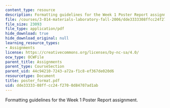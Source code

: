 ```yaml
---
content_type: resource
description: Formatting guidelines for the Week 1 Poster Report assignment.
file: /courses/3-014-materials-laboratory-fall-2006/dde3333308ffcc24f2700d84707ad1ab_poster_format.pdf
file_size: 23093
file_type: application/pdf
hide_download: true
hide_download_original: null
learning_resource_types:
- Assignments
license: https://creativecommons.org/licenses/by-nc-sa/4.0/
ocw_type: OCWFile
parent_title: Assignments
parent_type: CourseSection
parent_uid: 44c94210-7243-a72a-f1c8-ef367de020d6
resourcetype: Document
title: poster_format.pdf
uid: dde33333-08ff-cc24-f270-0d84707ad1ab
---
```

Formatting guidelines for the Week 1 Poster Report assignment.